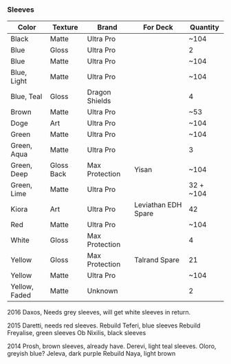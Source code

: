 ### Sleeves
Color | Texture | Brand | For Deck | Quantity
--- | ---| ---| ---| ---
Black | Matte | Ultra Pro | | ~104
Blue | Gloss | Ultra Pro | | 2
Blue | Matte | Ultra Pro | | ~104
Blue, Light | Matte | Ultra Pro | | ~104
Blue, Teal | Gloss | Dragon Shields | | 4
Brown | Matte | Ultra Pro | | ~53
Doge | Art | Ultra Pro | | ~104
Green | Matte | Ultra Pro | | ~104
Green, Aqua | Matte | Ultra Pro | | 3
Green, Deep | Gloss Back | Max Protection | Yisan | ~104
Green, Lime | Matte | Ultra Pro | | 32 + ~104
Kiora | Art | Ultra Pro | Leviathan EDH Spare | 42
Red | Matte | Ultra Pro | | ~104
White | Gloss | Max Protection | | 4
Yellow | Gloss | Max Protection | Talrand Spare | 21 
Yellow | Matte | Ultra Pro | | ~104
Yellow, Faded | Matte | Unknown | | 2

2016
Daxos, Needs grey sleeves, will get white sleeves in return.

2015
Daretti, needs red sleeves.
Rebuild Teferi, blue sleeves
Rebuild Freyalise, green sleeves
Ob Nixilis, black sleeves

2014
Prosh, brown sleeves, already have.
Derevi, light teal sleeves.
Oloro, greyish blue?
Jeleva, dark purple
Rebuild Naya, light brown
